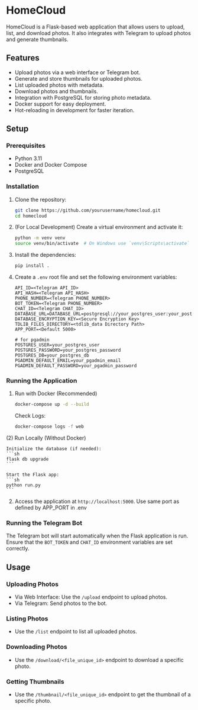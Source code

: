 # HomeCloud

HomeCloud is a Flask-based web application that allows users to upload, list, and download photos. It also integrates with Telegram to upload photos and generate thumbnails.

## Features

- Upload photos via a web interface or Telegram bot.
- Generate and store thumbnails for uploaded photos.
- List uploaded photos with metadata.
- Download photos and thumbnails.
- Integration with PostgreSQL for storing photo metadata.
- Docker support for easy deployment.
- Hot-reloading in development for faster iteration.

## Setup

### Prerequisites

- Python 3.11
- Docker and Docker Compose
- PostgreSQL

### Installation

1. Clone the repository:

    ```sh
    git clone https://github.com/yourusername/homecloud.git
    cd homecloud
    ```

2. (For Local Development) Create a virtual environment and activate it:

    ```sh
    python -m venv venv
    source venv/bin/activate  # On Windows use `venv\Scripts\activate`
    ```

3. Install the dependencies:

    ```sh
    pip install .
    ```

4. Create a `.env` root file and set the following environment variables:
    ```env
    API_ID=<Telegram API_ID>
    API_HASH=<Telegram API_HASH>
    PHONE_NUMBER=<Telegram PHONE_NUMBER>
    BOT_TOKEN=<Telegram PHONE_NUMBER>
    CHAT_ID=<Telegram CHAT_ID>
    DATABASE_URL=DATABASE_URL=postgresql://your_postgres_user:your_postgres_password@localhost:5432/your_postgres_db
    DATABASE_ENCRYPTION_KEY=<Secure Encryption Key>
    TDLIB_FILES_DIRECTORY=<tdlib_data Directory Path>
    APP_PORT=<Default 5000>
    
    # for pgadmin
    POSTGRES_USER=your_postgres_user
    POSTGRES_PASSWORD=your_postgres_password
    POSTGRES_DB=your_postgres_db
    PGADMIN_DEFAULT_EMAIL=your_pgadmin_email
    PGADMIN_DEFAULT_PASSWORD=your_pgadmin_password
    ```

### Running the Application

1.  Run with Docker (Recommended)

    ```sh
    docker-compose up -d --build
    ```

    Check Logs:
    ```sh
    docker-compose logs -f web
    ```

(2) Run Locally (Without Docker)

    Initialize the database (if needed):
    ```sh
    flask db upgrade
    ```

    Start the Flask app:
    ```sh
    python run.py
    ```

2. Access the application at `http://localhost:5000`. Use same port as defined by APP_PORT in .env

### Running the Telegram Bot

The Telegram bot will start automatically when the Flask application is run. Ensure that the `BOT_TOKEN` and `CHAT_ID` environment variables are set correctly.

## Usage

### Uploading Photos

- Via Web Interface: Use the `/upload` endpoint to upload photos.
- Via Telegram: Send photos to the bot.

### Listing Photos

- Use the `/list` endpoint to list all uploaded photos.

### Downloading Photos

- Use the `/download/<file_unique_id>` endpoint to download a specific photo.

### Getting Thumbnails

- Use the `/thumbnail/<file_unique_id>` endpoint to get the thumbnail of a specific photo.


